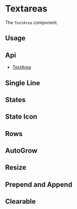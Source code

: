 # Textareas
The `TextArea` component.

## Usage
<Example file="TextArea/Usage" />

## Api
- [TextArea](../api/text-area)

## Single Line
<Example file="TextArea/SingleLine" />

## States
<Example file="TextArea/States" />

## State Icon
<Example file="TextArea/StateIcon" />

## Rows
<Example file="TextArea/Rows" />

## AutoGrow
<Example file="TextArea/AutoGrow" />

## Resize
<Example file="TextArea/Resize" />

## Prepend and Append
<Example file="TextArea/PrependAndAppend" />

## Clearable
<Example file="TextArea/Clearable" />
